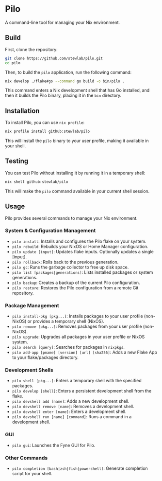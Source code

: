 # Pilo

A command-line tool for managing your Nix environment.

## Build

First, clone the repository:

```bash
git clone https://github.com/stewlab/pilo.git
cd pilo
```

Then, to build the `pilo` application, run the following command:

```bash
nix develop ./flake#go --command go build -o bin/pilo .
```

This command enters a Nix development shell that has Go installed, and then it builds the Pilo binary, placing it in the `bin` directory.

## Installation

To install Pilo, you can use `nix profile`:

```bash
nix profile install github:stewlab/pilo
```

This will install the `pilo` binary to your user profile, making it available in your shell.

## Testing

You can test Pilo without installing it by running it in a temporary shell:

```bash
nix shell github:stewlab/pilo
```

This will make the `pilo` command available in your current shell session.

## Usage

Pilo provides several commands to manage your Nix environment.

### System & Configuration Management

-   `pilo install`: Installs and configures the Pilo flake on your system.
-   `pilo rebuild`: Rebuilds your NixOS or Home Manager configuration.
-   `pilo update [input]`: Updates flake inputs. Optionally updates a single [input].
-   `pilo rollback`: Rolls back to the previous generation.
-   `pilo gc`: Runs the garbage collector to free up disk space.
-   `pilo list [packages|generations]`: Lists installed packages or system generations.
-   `pilo backup`: Creates a backup of the current Pilo configuration.
-   `pilo restore`: Restores the Pilo configuration from a remote Git repository.

### Package Management

-   `pilo install-pkg [pkg...]`: Installs packages to your user profile (non-NixOS) or provides a temporary shell (NixOS).
-   `pilo remove [pkg...]`: Removes packages from your user profile (non-NixOS).
-   `pilo upgrade`: Upgrades all packages in your user profile or NixOS system.
-   `pilo search [query]`: Searches for packages in `nixpkgs`.
-   `pilo add-app [pname] [version] [url] [sha256]`: Adds a new Flake App to your flake/packages directory.

### Development Shells

-   `pilo shell [pkg...]`: Enters a temporary shell with the specified packages.
-   `pilo develop [shell]`: Enters a persistent development shell from the flake.
-   `pilo devshell add [name]`: Adds a new development shell.
-   `pilo devshell remove [name]`: Removes a development shell.
-   `pilo devshell enter [name]`: Enters a development shell.
-   `pilo devshell run [name] [command]`: Runs a command in a development shell.

### GUI

-   `pilo gui`: Launches the Fyne GUI for Pilo.

### Other Commands

-   `pilo completion [bash|zsh|fish|powershell]`: Generate completion script for your shell.
